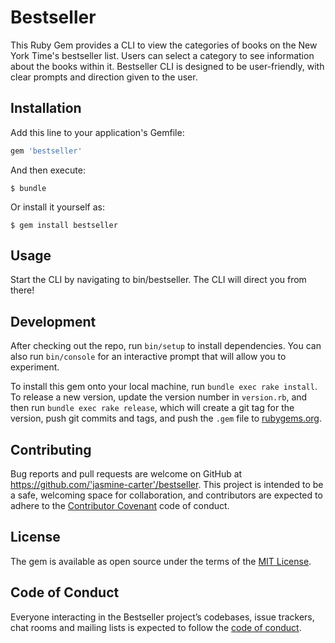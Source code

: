# Bestseller

This Ruby Gem provides a CLI to view the categories of books on the New York Time's bestseller list. Users can select a category to see information about the books within it. Bestseller CLI is designed to be user-friendly, with clear prompts and direction given to the user.

## Installation

Add this line to your application's Gemfile:

```ruby
gem 'bestseller'
```

And then execute:

    $ bundle

Or install it yourself as:

    $ gem install bestseller

## Usage

Start the CLI by navigating to bin/bestseller. The CLI will direct you from there!

## Development

After checking out the repo, run `bin/setup` to install dependencies. You can also run `bin/console` for an interactive prompt that will allow you to experiment.

To install this gem onto your local machine, run `bundle exec rake install`. To release a new version, update the version number in `version.rb`, and then run `bundle exec rake release`, which will create a git tag for the version, push git commits and tags, and push the `.gem` file to [rubygems.org](https://rubygems.org).

## Contributing

Bug reports and pull requests are welcome on GitHub at https://github.com/'jasmine-carter'/bestseller. This project is intended to be a safe, welcoming space for collaboration, and contributors are expected to adhere to the [Contributor Covenant](http://contributor-covenant.org) code of conduct.

## License

The gem is available as open source under the terms of the [MIT License](https://opensource.org/licenses/MIT).

## Code of Conduct

Everyone interacting in the Bestseller project’s codebases, issue trackers, chat rooms and mailing lists is expected to follow the [code of conduct](https://github.com/'jasmine-carter'/bestseller/blob/master/CODE_OF_CONDUCT.md).
